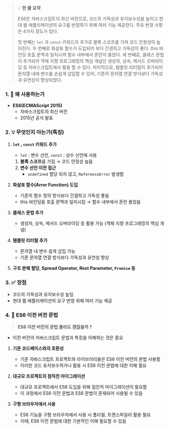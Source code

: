 > 💡 **한 줄 요약**
>
> ES6은 자바스크립트이 최신 버전으로, 코드의 가독성과 유지보수성을 높이고 현대 웹 애플리케이션의 요구를 반영하기 위해 여러 기능 제공한다. 주요 변경 사항은 4가지 정도가 있다.
>
> 첫 번째는 `let` 과 `const` 키워드의 추가로 블록 스코프를 가져 코드 안정성이 높아진다. 두 번째로 화살표 함수가 도입되어 보다 간경하고 가독성이 좋다. this 바인딩 호출 문맥과 일치시켜 함수 내부에서 혼란이 줄었다. 세 번째로, 클래스 문법이 추가되어 객체 지향 프로그래밍의 핵심 개념인 생성자, 상속, 메서드 오버라이딩 등 자바스크립트에서 활용 할 수 있다. 마지막으로, 템플릿 리터럴이 추가되어 문자열 내에 변수를 손쉽게 삽입할 수 있어, 기존의 문자열 연결 방식보다 가독성과 유연성이 향상되었다.

### 1. 🤔 왜 사용하는가

- **ES6(ECMAScript 2015)**
  - 자바스크립트의 최신 버전
  - 2015년 공식 발표

### 2. 💡 무엇인지 아는가(특징)

1. **`let` , `const` 키워드 추가**

   - `let` : 변수 선언, `const` : 상수 선언에 사용

   1. **블록 스코프**를 가짐 → 코드 안정성 높음
   2. **변수 선언 이전 접근**
      - `undefined` 할당 되지 않고, `ReferenceError` 발생함

1. **화살표 함수(Arror Function) 도입**

   - 기존의 함수 정의 방식보다 간결하고 가독성 좋음
   - this 바인딩을 호출 문맥과 일치시킴
     → 함수 내부에서 혼란 줄었음

1. **클래스 문법 추가**

   - 생성자, 상속, 메서드 오버라이딩 등 활용 가능
     (객체 지향 프로그래밍의 핵심 개념)

1. **템플릿 리터럴 추가**

   - 문자열 내 변수 쉽게 삽입 가능
   - 기존 문자열 연결 방식보다 가독성과 유연성 향상

1. **구조 분해 할당, Spread Operator, Rest Parameter, `Promise` 등**

### 3. ✅ 장점

- 코드의 가독성과 유지보수성 높임
- 현대 웹 애플리케이션의 요구 반영 위해 여러 기능 제공

### 4. 🔄 ES6 이전 버전 문법

> **ES6 이전 버전의 문법 몰라도 괜찮을까 ?**

- 이전 버전의 자바스크립트 문법과 특징을 이해하는 것은 중요

1. **기존 코드베이스와의 호환성**

   - 기존 자바스크립트 프로젝트와 라이브러리들은 ES6 이전 버전의 문법 사용함
   - 이러한 코드 유지보수하거나 활용 시 ES6 이전 문법에 대한 이해 필요

1. **대규모 프로젝트의 점직전 마이그레이션**

   - 대규모 프로젝트에서 ES6 도입을 위해 점진적 마이그레이션이 필요함
   - 이 과정에서 ES6 이전 문법과 ES6 문법이 혼재되어 사용될 수 있음

1. **구형 브라우저에서 사용**
   - ES6 기능을 구형 브라우저에서 사용 시 폴리필, 트랜스파일러 활용 필요
   - 이때, ES6 이전 문법에 대한 기본적인 이해 필요할 수 있음
